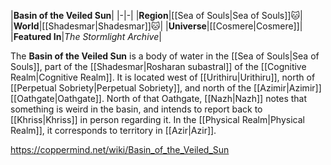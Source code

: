 |**Basin of the Veiled Sun**|
|-|-|
|**Region**|[[Sea of Souls\|Sea of Souls]]🐱︎|
|**World**|[[Shadesmar\|Shadesmar]]🐱︎|
|**Universe**|[[Cosmere\|Cosmere]]|
|**Featured In**|*The Stormlight Archive*|

The **Basin of the Veiled Sun** is a body of water in the [[Sea of Souls\|Sea of Souls]], part of the [[Shadesmar\|Rosharan subastral]] of the [[Cognitive Realm\|Cognitive Realm]].
It is located west of [[Urithiru\|Urithiru]], north of [[Perpetual Sobriety\|Perpetual Sobriety]], and north of the [[Azimir\|Azimir]] [[Oathgate\|Oathgate]]. North of that Oathgate, [[Nazh\|Nazh]] notes that something is weird in the basin, and intends to report back to [[Khriss\|Khriss]] in person regarding it.
In the [[Physical Realm\|Physical Realm]], it corresponds to territory in [[Azir\|Azir]].



https://coppermind.net/wiki/Basin_of_the_Veiled_Sun